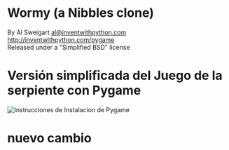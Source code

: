# Wormy (a Nibbles clone)
By Al Sweigart al@inventwithpython.com<br/>
http://inventwithpython.com/pygame<br/>
Released under a "Simplified BSD" license<br/>

# Versión simplificada del Juego de la serpiente con Pygame

![Instrucciones de Instalacion de Pygame](https://github.com/josecalvosuarez/wormy/blob/master/pygame.png)

# nuevo cambio
